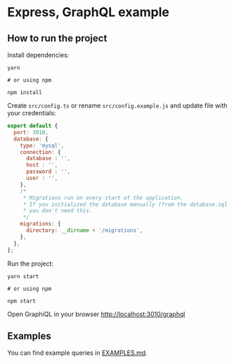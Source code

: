 # Express, GraphQL example
## How to run the project

Install dependencies:

```shell
yarn

# or using npm

npm install
```

Create `src/config.ts` or rename `src/config.example.js` and update file with your credentials:

```js
export default {
  port: 3010,
  database: {
    type: 'mysql',
    connection: {
      database : '',
      host : '',
      password : '',
      user : '',
    },
    /*
     * Migrations run on every start of the application.
     * If you initialized the database manually (from the database.sql file),
     * you don't need this.
     */
    migrations: {
      directory: __dirname + '/migrations',
    },
  },
};
```

Run the project:

```shell
yarn start

# or using npm

npm start
```

Open GraphiQL in your browser [http://localhost:3010/graphql](http://localhost:3010/graphql)

## Examples

You can find example queries in [EXAMPLES.md](./EXAMPLES.md).

